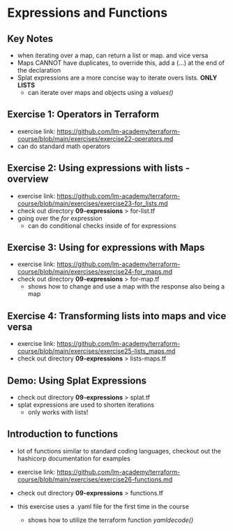 # Expressions and Functions

## Key Notes
- when iterating over a map, can return a list or map. and vice versa
- Maps CANNOT have duplicates, to override this, add a (...) at the end of the declaration
- Splat expressions are a more concise way to iterate overs lists. **ONLY LISTS**
    * can iterate over maps and objects using a *values()*

## Exercise 1:  Operators in Terraform
- exercise link: https://github.com/lm-academy/terraform-course/blob/main/exercises/exercise22-operators.md
- can do standard math operators

## Exercise 2: Using expressions with lists - overview
- exercise link: https://github.com/lm-academy/terraform-course/blob/main/exercises/exercise23-for_lists.md
- check out directory **09-expressions** > for-list.tf
- going over the *for* expression
    * can do conditional checks inside of for expressions

## Exercise 3: Using for expressions with Maps
- exercise link: https://github.com/lm-academy/terraform-course/blob/main/exercises/exercise24-for_maps.md
- check out directory **09-expressions** > for-map.tf
    * shows how to change and use a map with the response also being a map

## Exercise 4: Transforming lists into maps and vice versa
- exercise link: https://github.com/lm-academy/terraform-course/blob/main/exercises/exercise25-lists_maps.md
- check out directory **09-expressions** > lists-maps.tf

## Demo: Using Splat Expressions
- check out directory **09-expressions** > splat.tf
- splat expressions are used to shorten iterations
    * only works with lists!

## Introduction to functions
- lot of functions similar to standard coding languages, checkout out the hashicorp documentation for examples

- exercise link: https://github.com/lm-academy/terraform-course/blob/main/exercises/exercise26-functions.md
- check out directory **09-expressions** > functions.tf
- this exercise uses a .yaml file for the first time in the course
    * shows how to utilize the terraform function *yamldecode()* 